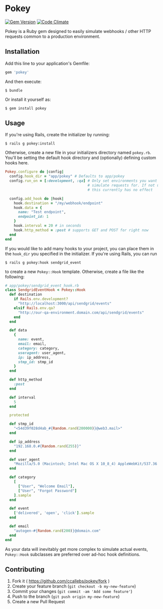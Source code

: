 # Pokey

[![Gem Version](https://badge.fury.io/rb/pokey.svg)](http://badge.fury.io/rb/pokey) [![Code Climate](https://codeclimate.com/github/ccallebs/pokey/badges/gpa.svg)](https://codeclimate.com/github/ccallebs/pokey)

Pokey is a Ruby gem designed to easily simulate webhooks / other HTTP requests common 
to a production environment.

## Installation

Add this line to your application's Gemfile:

```ruby
gem 'pokey'
```

And then execute:

    $ bundle

Or install it yourself as:

    $ gem install pokey

## Usage

If you're using Rails, create the initializer by running:

    $ rails g pokey:install

Otherwise, create a new file in your initializers directory named `pokey.rb`. You'll be
setting the default hook directory and (optionally) defining custom hooks here.

``` RUBY
Pokey.configure do |config|
  config.hook_dir = "app/pokey" # Defaults to app/pokey
  config.run_on = [:development, :qa] # Only set environments you want pokey to
                                      # simulate requests for. If not using Rails,
                                      # this currently has no effect

  config.add_hook do |hook|
    hook.destination = "/my/webhook/endpoint"
    hook.data = {
      name: "Test endpoint",
      endpoint_id: 1
    }
    hook.interval = 20 # in seconds
    hook.http_method = :post # supports GET and POST for right now
  end
end
```

If you would like to add many hooks to your project, you can place them in the `hook_dir`
you specified in the initializer. If you're using Rails, you can run

    $ rails g pokey:hook sendgrid_event

to create a new `Pokey::Hook` template. Otherwise, create a file like the following:

``` RUBY
# app/pokey/sendgrid_event_hook.rb
class SendgridEventHook < Pokey::Hook
  def destination
    if Rails.env.development?
      "http://localhost:3000/api/sendgrid/events"
    elsif Rails.env.qa?
      "http://our-qa-environment.domain.com/api/sendgrid/events"
    end
  end

  def data
    {
      name: event,
      email: email,
      category: category,
      useragent: user_agent,
      ip: ip_address,
      stmp_id: stmp_id
    }
  end

  def http_method
    :post
  end

  def interval
    5
  end

  protected

  def stmp_id
    "<54d39f028d4ab_#{Random.rand(200000)}@web3.mail>"
  end

  def ip_address
    "192.168.0.#{Random.rand(255)}"
  end

  def user_agent
    "Mozilla/5.0 (Macintosh; Intel Mac OS X 10_8_4) AppleWebKit/537.36 (KHTML, like Gecko) Chrome/28.0.1500.95 Safari/537.36"
  end

  def category
    [
      ["User", "Welcome Email"],
      ["User", "Forgot Password"]
    ].sample
  end

  def event
    ['delivered', 'open', 'click'].sample
  end

  def email
    "autogen-#{Random.rand(200)}@domain.com"
  end
end
```

As your data will inevitably get more complex to simulate actual events,
`Pokey::Hook` subclasses are preferred over ad-hoc hook definitions.


## Contributing

1. Fork it ( https://github.com/ccallebs/pokey/fork )
2. Create your feature branch (`git checkout -b my-new-feature`)
3. Commit your changes (`git commit -am 'Add some feature'`)
4. Push to the branch (`git push origin my-new-feature`)
5. Create a new Pull Request
